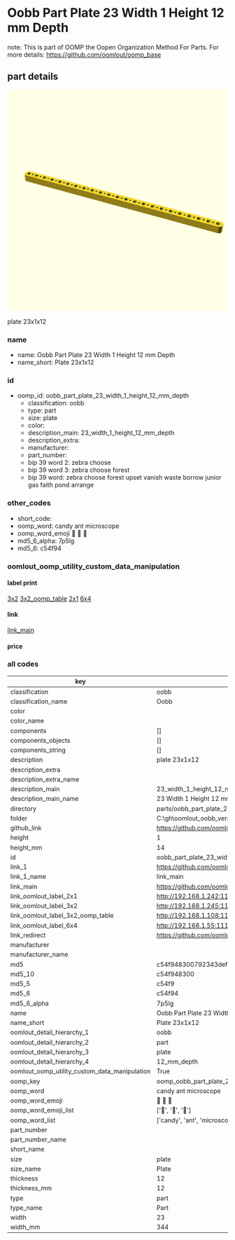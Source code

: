 # Oobb Part Plate 23 Width 1 Height 12 mm Depth  

note: This is part of OOMP the Oopen Organization Method For Parts. For more details: https://github.com/oomlout/oomp_base

##  part details
  

[![](3dpr.png)](3dpr.png)

plate 23x1x12



### name
* name: Oobb Part Plate 23 Width 1 Height 12 mm Depth
* name_short: Plate 23x1x12 
### id
* oomp_id: oobb_part_plate_23_width_1_height_12_mm_depth
  * classification: oobb
  * type: part
  * size: plate
  * color: 
  * description_main: 23_width_1_height_12_mm_depth
  * description_extra: 
  * manufacturer: 
  * part_number: 
  * bip 39 word 2: zebra choose
  * bip 39 word 3: zebra choose forest
  * bip 39 word: zebra choose forest upset vanish waste borrow junior gas faith pond arrange

### other_codes
* short_code: 
* oomp_word: candy ant microscope
* oomp_word_emoji :candy: :ant: :microscope:
* md5_6_alpha: 7p5lg
* md5_6: c54f94






### oomlout_oomp_utility_custom_data_manipulation
#### label print
[3x2](http://192.168.1.245:1112/?label=oomp%207p5lg)
[3x2_oomp_table](http://192.168.1.108:1112/?label=oomp%207p5lg)
[2x1](http://192.168.1.242:1112/?label=oomp%207p5lg)
[6x4](http://192.168.1.55:1112/?label=oomp%207p5lg)    

#### link

[link_main](https://github.com/oomlout/oomlout_oobb_version_4_generated_parts/tree/main/navigation_oomp/oobb/part/plate/23_width_1_height_12_mm_depth/part)                              

#### price







### all codes 
| key | value |  
| --- | --- |  
| classification | oobb |  
| classification_name | Oobb |  
| color |  |  
| color_name |  |  
| components | [] |  
| components_objects | [] |  
| components_string | [] |  
| description | plate 23x1x12 |  
| description_extra |  |  
| description_extra_name |  |  
| description_main | 23_width_1_height_12_mm_depth |  
| description_main_name | 23 Width 1 Height 12 mm Depth |  
| directory | parts/oobb_part_plate_23_width_1_height_12_mm_depth |  
| folder | C:\gh\oomlout_oobb_version_4_generated_parts\parts\oobb_part_plate_23_width_1_height_12_mm_depth |  
| github_link | https://github.com/oomlout/oomlout_oomp_part_src/tree/main/parts/oobb_part_plate_23_width_1_height_12_mm_depth |  
| height | 1 |  
| height_mm | 14 |  
| id | oobb_part_plate_23_width_1_height_12_mm_depth |  
| link_1 | https://github.com/oomlout/oomlout_oobb_version_4_generated_parts/tree/main/navigation_oomp/oobb/part/plate/23_width_1_height_12_mm_depth/part |  
| link_1_name | link_main |  
| link_main | https://github.com/oomlout/oomlout_oobb_version_4_generated_parts/tree/main/navigation_oomp/oobb/part/plate/23_width_1_height_12_mm_depth/part |  
| link_oomlout_label_2x1 | http://192.168.1.242:1112/?label=oomp%207p5lg |  
| link_oomlout_label_3x2 | http://192.168.1.245:1112/?label=oomp%207p5lg |  
| link_oomlout_label_3x2_oomp_table | http://192.168.1.108:1112/?label=oomp%207p5lg |  
| link_oomlout_label_6x4 | http://192.168.1.55:1112/?label=oomp%207p5lg |  
| link_redirect | https://github.com/oomlout/oomlout_oobb_version_4_generated_parts/tree/main/parts/oobb_plate_23_01_12 |  
| manufacturer |  |  
| manufacturer_name |  |  
| md5 | c54f948300792343def8aef2b64a17fc |  
| md5_10 | c54f948300 |  
| md5_5 | c54f9 |  
| md5_6 | c54f94 |  
| md5_6_alpha | 7p5lg |  
| name | Oobb Part Plate 23 Width 1 Height 12 mm Depth |  
| name_short | Plate 23x1x12  |  
| oomlout_detail_hierarchy_1 | oobb |  
| oomlout_detail_hierarchy_2 | part |  
| oomlout_detail_hierarchy_3 | plate |  
| oomlout_detail_hierarchy_4 | 12_mm_depth |  
| oomlout_oomp_utility_custom_data_manipulation | True |  
| oomp_key | oomp_oobb_part_plate_23_width_1_height_12_mm_depth |  
| oomp_word | candy ant microscope |  
| oomp_word_emoji | :candy: :ant: :microscope: |  
| oomp_word_emoji_list | [':candy:', ':ant:', ':microscope:'] |  
| oomp_word_list | ['candy', 'ant', 'microscope'] |  
| part_number |  |  
| part_number_name |  |  
| short_name |  |  
| size | plate |  
| size_name | Plate |  
| thickness | 12 |  
| thickness_mm | 12 |  
| type | part |  
| type_name | Part |  
| width | 23 |  
| width_mm | 344 |  
